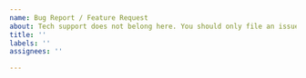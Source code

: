 ```yaml
---
name: Bug Report / Feature Request
about: Tech support does not belong here. You should only file an issue here if you think you have experienced an actual bug with yuzu or you are requesting a feature you believe would make yuzu better.
title: ''
labels: ''
assignees: ''

---
```


<!---
Please keep in mind yuzu is EXPERIMENTAL SOFTWARE.

Please read the FAQ:
https://yuzu-emu.org/wiki/faq/

THIS IS NOT A SUPPORT FORUM, FOR SUPPORT GO TO:
https://community.citra-emu.org/

If the FAQ does not answer your question, please go to:
https://community.citra-emu.org/

When submitting an issue, please check the following:

- You have read the above.
- You have provided the version (commit hash) of yuzu you are using.
- You have provided sufficient detail for the issue to be reproduced.
- You have provided system specs (if relevant).
- Please also provide:
  - For any issues, a log file
  - For crashes, a backtrace.
  - For graphical issues, comparison screenshots with real hardware.
  - For emulation inaccuracies, a test-case (if able).

-->






